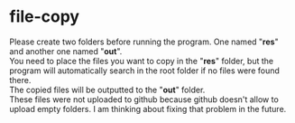 # file-copy
Please create two folders before running the program. One named "__res__" and another one named "__out__".  
You need to place the files you want to copy in the "__res__" folder, but the program will automatically search in the root folder if no files were found there.  
The copied files will be outputted to the "__out__" folder.  
These files were not uploaded to github because github doesn't allow to upload empty folders. I am thinking about fixing that problem in the future.  

